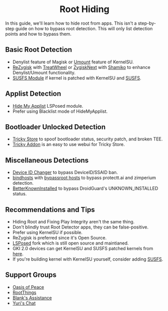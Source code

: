 <h1 align="center">Root Hiding</h1>

In this guide, we'll learn how to hide root from apps.
This isn't a step-by-step guide on how to bypass root detection.
This will only list detection points and how to bypass them.


## Basic Root Detection
- Denylist feature of Magisk or [Umount](https://kernelsu.org/guide/app-profile.html#umount-modules) feature of KernelSU.
- [ReZygisk](https://github.com/PerformanC/ReZygisk) with [TreatWheel](https://t.me/zygote64_32) or [ZygiskNext](https://github.com/Dr-TSNG/ZygiskNext) with [Shamiko](https://github.com/LSPosed/LSPosed.github.io/releases) to enhance Denylist/Umount functionality.
- [SUSFS Module](https://github.com/sidex15/susfs4ksu-module) if kernel is patched with KernelSU and [SUSFS](https://gitlab.com/simonpunk/susfs4ksu).


## Applist Detection
- [Hide My Applist](https://t.me/HideMyApplist) LSPosed module.
- Prefer using Blacklist mode of HideMyApplist.


## Bootloader Unlocked Detection
- [Tricky Store](https://github.com/5ec1cff/TrickyStore) to spoof bootloader status, security patch, and broken TEE.
- [Tricky Addon](https://github.com/KOWX712/Tricky-Addon-Update-Target-List) is an easy to use webui for Tricky Store.


## Miscellaneous Detections
- [Device ID Changer](https://github.com/sidex15/deviceidchanger) to bypass DeviceID/SSAID ban.
- [bindhosts](https://github.com/bindhosts/bindhosts) with [bypassroot hosts](https://github.com/Rem01Gaming/hosts/blob/main/bypassroot) to bypass protectt.ai and zimperium detection.
- [BetterKnownInstalled](https://github.com/Pixel-Props/BetterKnownInstalled) to bypass DroidGuard's UNKNOWN_INSTALLED status.


## Recommendations and Tips
- Hiding Root and Fixing Play Integrity aren't the same thing.
- Don't blindly trust Root Detector apps, they can be false-positive.
- Prefer using KernelSU if possible.
- ReZygisk is preferred since it's Open Source.
- [LSPosed](https://github.com/JingMatrix/LSPosed) fork which is still open source and maintianed.
- GKI 2.0 devices can get KernelSU and SUSFS patched kernels from [here](https://github.com/Z7G4N1U8/GKI_KernelSU_SUSFS).
- If you're building kernel with KernelSU yourself, consider adding [SUSFS](https://gitlab.com/simonpunk/susfs4ksu).


## Support Groups
- [Oasis of Peace](https://t.me/Z7G4N1U8_Chat)
- [RootThings](https://t.me/Rootthingschat)
- [Blank's Assistance](https://t.me/BlankAssistance)
- [Yuri's Chat](https://t.me/yurichattt)
